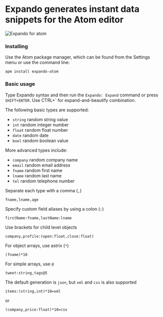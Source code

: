 # Expando generates instant data snippets for the Atom editor
![Expando for atom](https://raw.github.com/expandoco/expando-atom/master/expando.gif)

### Installing
Use the Atom package manager, which can be found from the Settings menu or use the command line:

```
apm install expando-atom
```

### Basic usage
Type Expando syntax and then run the `Expando: Expand` command or press `SHIFT+ENTER`. Use CTRL+` for expand-and-beautify combination.

The following basic types are supported:
* `string` random string value
* `int` random integer number
* `float` random float number
* `date` random date
* `bool` random boolean value

More advanced types include:
* `company` random company name
* `email` random email address
* `fname` random first name
* `lname` random last name
* `tel` random telephone number

Separate each type with a comma (`,`)
```
fname,lname,age
```

Specify custom field aliases by using a colon (`:`)
```
firstName:fname,lastName:lname
```

Use brackets for child level objects
```
company,profile:(open:float,close:float)
```

For object arrays, use astrix (`*`)
```
(fname)*10
```

For simple arrays, use `@`
```
tweet:string,tags@5
```

The default generation is `json`, but `xml` and `csv` is also supported
```
items:(string,int)*10=xml
```
or
```
(company,price:float)*10=csv
```
